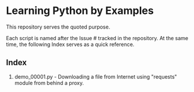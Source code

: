 # Learning Python by Examples

This repository serves the quoted purpose.  

Each script is named after the  Issue # tracked in the repository.  At the same time, the following Index serves as a quick reference.  

## Index

1. demo_00001.py - Downloading a file from Internet using "requests" module from behind a proxy.
